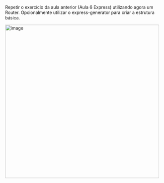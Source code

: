 Repetir o exercício da aula anterior (Aula 6 Express) utilizando agora um Router.  Opcionalmente utilizar o express-generator para criar a estrutura básica.

<img width="495" height="492" alt="image" src="https://github.com/user-attachments/assets/5c3d3712-6d2d-4a38-a340-db3c5bd9e4eb" />

